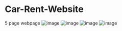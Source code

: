 # Car-Rent-Website
5 page webpage
![image](https://github.com/user-attachments/assets/2522c604-75d5-419d-aecc-74158952f4d3)
![image](https://github.com/user-attachments/assets/ad2c92ad-69d7-43fb-827f-3107cdd649a2)
![image](https://github.com/user-attachments/assets/4d1138ed-bc2d-4995-9f83-b8189252a493)
![image](https://github.com/user-attachments/assets/e8869ed6-9e9d-4d58-b379-b76a39fc6c91)
